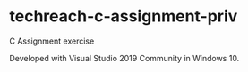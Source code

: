 # techreach-c-assignment-priv
C Assignment exercise

Developed with Visual Studio 2019 Community in Windows 10.
